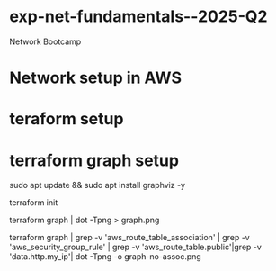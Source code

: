 # exp-net-fundamentals--2025-Q2
Network Bootcamp


# Network setup in AWS 


# teraform setup

# terraform graph setup

sudo apt update && sudo apt install graphviz -y

terraform init 

terraform graph | dot -Tpng > graph.png


terraform graph | grep -v 'aws_route_table_association' | grep -v 'aws_security_group_rule' | grep -v 'aws_route_table.public'|grep -v 'data.http.my_ip'| dot -Tpng -o graph-no-assoc.png

